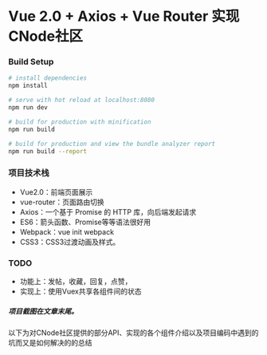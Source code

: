 # Vue 2.0 + Axios + Vue Router 实现CNode社区


### Build Setup

``` bash
# install dependencies
npm install

# serve with hot reload at localhost:8080
npm run dev

# build for production with minification
npm run build

# build for production and view the bundle analyzer report
npm run build --report
```

### 项目技术栈
- Vue2.0：前端页面展示
- vue-router：页面路由切换
- Axios：一个基于 Promise 的 HTTP 库，向后端发起请求
- ES6：箭头函数、Promise等等语法很好用
- Webpack：vue init webpack
- CSS3：CSS3过渡动画及样式。
### TODO
- 功能上：发帖，收藏，回复，点赞，
- 实现上：使用Vuex共享各组件间的状态
##### 项目截图在文章末尾。
以下为对CNode社区提供的部分API、实现的各个组件介绍以及项目编码中遇到的坑而又是如何解决的的总结